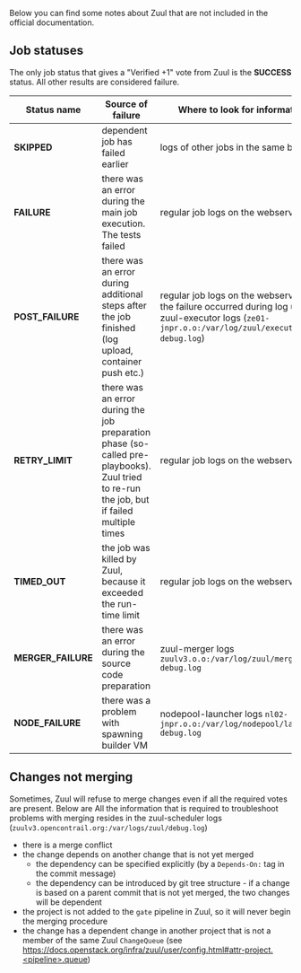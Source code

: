 Below you can find some notes about Zuul that are not included in the official documentation.

## Job statuses
The only job status that gives a "Verified +1" vote from Zuul is the **SUCCESS** status. All other results are considered failure.

|Status name| Source of failure | Where to look for information |
|-----------|------------------|--------------------------------|
|**SKIPPED**| dependent job has failed earlier | logs of other jobs in the same buildset |
|**FAILURE**| there was an error during the main job execution. The tests failed | regular job logs on the webserver |
|**POST_FAILURE**| there was an error during additional steps after the job finished (log upload, container push etc.) | regular job logs on the webserver, or if the failure occurred during log upload: zuul-executor logs (`ze01-jnpr.o.o:/var/log/zuul/executor-debug.log`) |
|**RETRY_LIMIT**| there was an error during the job preparation phase (so-called pre-playbooks). Zuul tried to re-run the job, but if failed multiple times | regular job logs on the webserver |
|**TIMED_OUT**| the job was killed by Zuul, because it exceeded the run-time limit | regular job logs on the webserver |
|**MERGER_FAILURE**| there was an error during the source code preparation | zuul-merger logs `zuulv3.o.o:/var/log/zuul/merger-debug.log` |
|**NODE_FAILURE**| there was a problem with spawning builder VM | nodepool-launcher logs `nl02-jnpr.o.o:/var/log/nodepool/launcher-debug.log`|

## Changes not merging
Sometimes, Zuul will refuse to merge changes even if all the required votes are present. Below are 
All the information that is required to troubleshoot problems with merging resides in the zuul-scheduler logs (`zuulv3.opencontrail.org:/var/logs/zuul/debug.log`)
* there is a merge conflict
* the change depends on another change that is not yet merged
  * the dependency can be specified explicitly (by a `Depends-On:` tag in the commit message)
  * the dependency can be introduced by git tree structure - if a change is based on a parent commit that is not yet merged, the two changes will be dependent
* the project is not added to the `gate` pipeline in Zuul, so it will never begin the merging procedure
* the change has a dependent change in another project that is not a member of the same Zuul `ChangeQueue` (see https://docs.openstack.org/infra/zuul/user/config.html#attr-project.<pipeline>.queue)